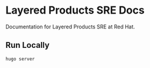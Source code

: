 # Layered Products SRE Docs

Documentation for Layered Products SRE at Red Hat.

## Run Locally

`hugo server`
